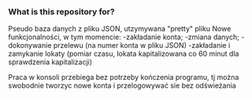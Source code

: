 ### What is this repository for? ###

Pseudo baza danych z pliku JSON, utzymywana "pretty" pliku
Nowe funkcjonalności, w tym momencie:
-zakładanie konta;
-zmiana danych;
-dokonywanie przelewu (na numer konta w pliku JSON)
-zakładanie i zamykanie lokaty (pomiar czasu, lokata kapitalizowana co 60 minut dla sprawdzenia kapitalizacji)

Praca w konsoli przebiega bez potrzeby kończenia programu, tj można swobodnie tworzyc nowe konta i przelogowywać sie
bez odświeżania